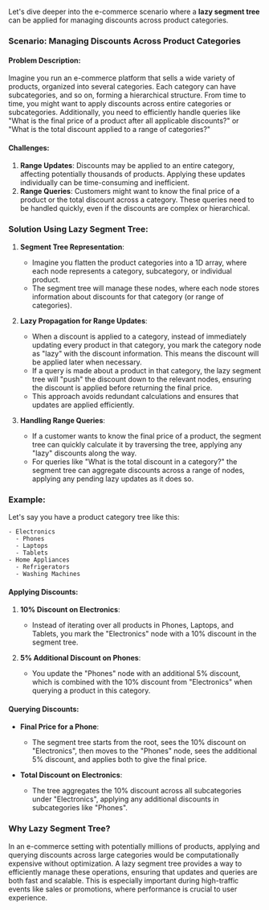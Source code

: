 Let's dive deeper into the e-commerce scenario where a **lazy segment tree** can be applied for managing discounts across product categories.

### Scenario: Managing Discounts Across Product Categories

#### Problem Description:
Imagine you run an e-commerce platform that sells a wide variety of products, organized into several categories. Each category can have subcategories, and so on, forming a hierarchical structure. From time to time, you might want to apply discounts across entire categories or subcategories. Additionally, you need to efficiently handle queries like "What is the final price of a product after all applicable discounts?" or "What is the total discount applied to a range of categories?"

#### Challenges:
1. **Range Updates**: Discounts may be applied to an entire category, affecting potentially thousands of products. Applying these updates individually can be time-consuming and inefficient.
2. **Range Queries**: Customers might want to know the final price of a product or the total discount across a category. These queries need to be handled quickly, even if the discounts are complex or hierarchical.

### Solution Using Lazy Segment Tree:

1. **Segment Tree Representation**:
    - Imagine you flatten the product categories into a 1D array, where each node represents a category, subcategory, or individual product.
    - The segment tree will manage these nodes, where each node stores information about discounts for that category (or range of categories).

2. **Lazy Propagation for Range Updates**:
    - When a discount is applied to a category, instead of immediately updating every product in that category, you mark the category node as "lazy" with the discount information. This means the discount will be applied later when necessary.
    - If a query is made about a product in that category, the lazy segment tree will "push" the discount down to the relevant nodes, ensuring the discount is applied before returning the final price.
    - This approach avoids redundant calculations and ensures that updates are applied efficiently.

3. **Handling Range Queries**:
    - If a customer wants to know the final price of a product, the segment tree can quickly calculate it by traversing the tree, applying any "lazy" discounts along the way.
    - For queries like "What is the total discount in a category?" the segment tree can aggregate discounts across a range of nodes, applying any pending lazy updates as it does so.

### Example:

Let's say you have a product category tree like this:

```
- Electronics
  - Phones
  - Laptops
  - Tablets
- Home Appliances
  - Refrigerators
  - Washing Machines
```

#### Applying Discounts:

1. **10% Discount on Electronics**:
    - Instead of iterating over all products in Phones, Laptops, and Tablets, you mark the "Electronics" node with a 10% discount in the segment tree.

2. **5% Additional Discount on Phones**:
    - You update the "Phones" node with an additional 5% discount, which is combined with the 10% discount from "Electronics" when querying a product in this category.

#### Querying Discounts:

- **Final Price for a Phone**:
    - The segment tree starts from the root, sees the 10% discount on "Electronics", then moves to the "Phones" node, sees the additional 5% discount, and applies both to give the final price.

- **Total Discount on Electronics**:
    - The tree aggregates the 10% discount across all subcategories under "Electronics", applying any additional discounts in subcategories like "Phones".

### Why Lazy Segment Tree?

In an e-commerce setting with potentially millions of products, applying and querying discounts across large categories would be computationally expensive without optimization. A lazy segment tree provides a way to efficiently manage these operations, ensuring that updates and queries are both fast and scalable. This is especially important during high-traffic events like sales or promotions, where performance is crucial to user experience.